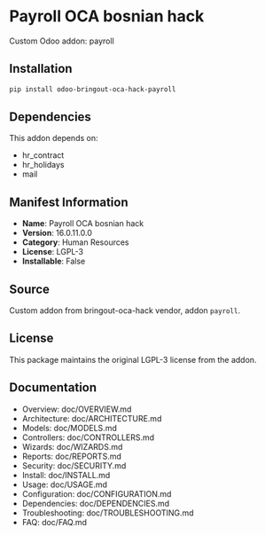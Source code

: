 # Payroll OCA bosnian hack

Custom Odoo addon: payroll

## Installation

```bash
pip install odoo-bringout-oca-hack-payroll
```

## Dependencies

This addon depends on:
- hr_contract
- hr_holidays
- mail

## Manifest Information

- **Name**: Payroll OCA bosnian hack
- **Version**: 16.0.11.0.0
- **Category**: Human Resources
- **License**: LGPL-3
- **Installable**: False

## Source

Custom addon from bringout-oca-hack vendor, addon `payroll`.

## License

This package maintains the original LGPL-3 license from the addon.

## Documentation

- Overview: doc/OVERVIEW.md
- Architecture: doc/ARCHITECTURE.md
- Models: doc/MODELS.md
- Controllers: doc/CONTROLLERS.md
- Wizards: doc/WIZARDS.md
- Reports: doc/REPORTS.md
- Security: doc/SECURITY.md
- Install: doc/INSTALL.md
- Usage: doc/USAGE.md
- Configuration: doc/CONFIGURATION.md
- Dependencies: doc/DEPENDENCIES.md
- Troubleshooting: doc/TROUBLESHOOTING.md
- FAQ: doc/FAQ.md
